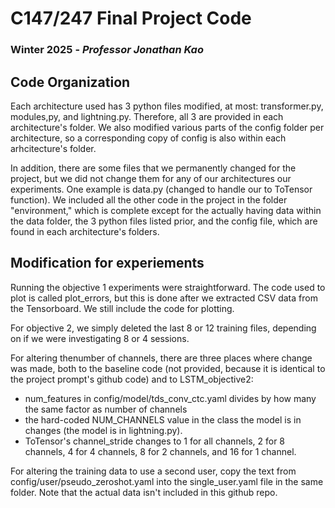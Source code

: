 # C147/247 Final Project Code
### Winter 2025 - _Professor Jonathan Kao_

## Code Organization

Each architecture used has 3 python files modified, at most: transformer.py, modules,py, and lightning.py. Therefore, all 3 are provided in each architecture's folder. We also modified various parts of the config folder per architecture, so a corresponding copy of config is also within each arhcitecture's folder.

In addition, there are some files that we permanently changed for the project, but we did not change them for any of our architectures our experiments. One example is data.py (changed to handle our to ToTensor function). We included all the other code in the project in the folder "environment," which is complete except for the actually having data within the data folder, the 3 python files listed prior, and the config file, which are found in each architecture's folders.

## Modification for experiements

Running the objective 1 experiments were straightforward. The code used to plot is called plot_errors, but this is done after we extracted CSV data from the Tensorboard. We still include the code for plotting.

For objective 2, we simply deleted the last 8 or 12 training files, depending on if we were investigating 8 or 4 sessions.

For altering thenumber of channels, there are three places where change was made, both to the baseline code (not provided, because it is identical to the project prompt's github code) and to LSTM_objective2:
 - num_features in config/model/tds_conv_ctc.yaml divides by how many the same factor as number of channels
 - the hard-coded NUM_CHANNELS value in the class the model is in changes (the model is in lightning.py).
 - ToTensor's channel_stride changes to 1 for all channels, 2 for 8 channels, 4 for 4 channels, 8 for 2 channels, and 16 for 1 channel.

 For altering the training data to use a second user, copy the text from config/user/pseudo_zeroshot.yaml into the single_user.yaml file in the same folder. Note that the actual data isn't included in this github repo.
